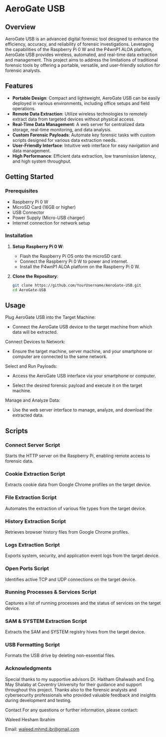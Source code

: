# AeroGate USB

## Overview

AeroGate USB is an advanced digital forensic tool designed to enhance the efficiency, accuracy, and reliability of forensic investigations. Leveraging the capabilities of the Raspberry Pi 0 W and the P4wnP1 ALOA platform, AeroGate USB provides wireless, automated, and real-time data extraction and management. This project aims to address the limitations of traditional forensic tools by offering a portable, versatile, and user-friendly solution for forensic analysts.

## Features

- **Portable Design**: Compact and lightweight, AeroGate USB can be easily deployed in various environments, including office setups and field operations.
- **Remote Data Extraction**: Utilize wireless technologies to remotely extract data from targeted devices without physical access.
- **Real-Time Data Management**: A web server for centralized data storage, real-time monitoring, and data analysis.
- **Custom Forensic Payloads**: Automate key forensic tasks with custom scripts designed for various data extraction needs.
- **User-Friendly Interface**: Intuitive web interface for easy navigation and data management.
- **High Performance**: Efficient data extraction, low transmission latency, and high system throughput.

## Getting Started

### Prerequisites

- Raspberry Pi 0 W
- MicroSD Card (16GB or higher)
- USB Connector
- Power Supply (Micro-USB charger)
- Internet connection for network setup

### Installation

1. **Setup Raspberry Pi 0 W**:
   - Flash the Raspberry Pi OS onto the microSD card.
   - Connect the Raspberry Pi 0 W to power and internet.
   - Install the P4wnP1 ALOA platform on the Raspberry Pi 0 W.

2. **Clone the Repository**:
   ```bash
   git clone https://github.com/YourUsername/AeroGate-USB.git
   cd AeroGate-USB

## Usage
Plug AeroGate USB into the Target Machine:

- Connect the AeroGate USB device to the target machine from which data will be extracted.

Connect Devices to Network:

- Ensure the target machine, server machine, and your smartphone or computer are connected to the same network.

Select and Run Payloads:

- Access the AeroGate USB interface via your smartphone or computer.

- Select the desired forensic payload and execute it on the target machine.

Manage and Analyze Data:

- Use the web server interface to manage, analyze, and download the extracted data.

## Scripts
### Connect Server Script
Starts the HTTP server on the Raspberry Pi, enabling remote access to forensic data.

### Cookie Extraction Script
Extracts cookie data from Google Chrome profiles on the target device.

### File Extraction Script
Automates the extraction of various file types from the target device.

### History Extraction Script
Retrieves browser history files from Google Chrome profiles.

### Logs Extraction Script
Exports system, security, and application event logs from the target device.

### Open Ports Script
Identifies active TCP and UDP connections on the target device.

### Running Processes & Services Script
Captures a list of running processes and the status of services on the target device.

### SAM & SYSTEM Extraction Script
Extracts the SAM and SYSTEM registry hives from the target device.

### USB Formatting Script
Formats the USB drive by deleting non-essential files.





### Acknowledgments
Special thanks to my supportive advisors Dr. Haitham Ghalwash and Eng. May Shalaby at Coventry University for their guidance and support throughout this project. Thanks also to the forensic analysts and cybersecurity professionals who provided valuable feedback and insights during development and testing.

Contact
For any questions or further information, please contact:

Waleed Hesham Ibrahim

Email: waleed.mhmd.ibr@gmail.com
